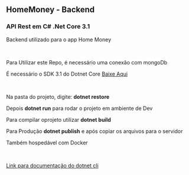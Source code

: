<h2>HomeMoney - Backend</h2>
<h3>API Rest em C# .Net Core 3.1</h3>
<p>Backend utilizado para o app Home Money</p>
<br/>
<p>Para Utilizar este Repo, é necessário uma conexão com mongoDb</p>
<p>É necessário o SDK 3.1 do Dotnet Core <a href="https://dotnet.microsoft.com/download">Baixe Aqui</a></p>
<br/>
<p>Na pasta do projeto, digite: <b>dotnet restore</b></p>
<p>Depois <b>dotnet run</b> para rodar o projeto em ambiente de Dev</p>
<p>Para compilar oprojeto utilizar <b>dotnet build</b> </p>
<p>Para Produção <b>dotnet publish</b> e após copiar os arquivos para o servidor</p>
<p>Também hospedável com Docker</p>
<br>
<p><a href="https://docs.microsoft.com/pt-br/dotnet/core/tools/">Link para documentação do dotnet cli</a></p>
